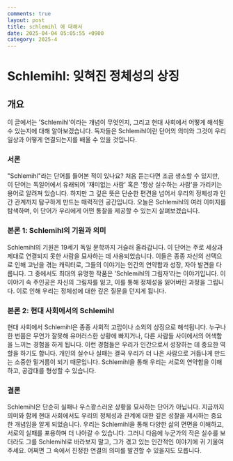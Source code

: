 ```yaml
---
comments: true
layout: post
title: schlemihl 에 대해서
date: 2025-04-04 05:05:55 +0900
category: 2025-4
---
```


# Schlemihl: 잊혀진 정체성의 상징

## 개요
이 글에서는 'Schlemihl'이라는 개념이 무엇인지, 그리고 현대 사회에서 어떻게 해석될 수 있는지에 대해 알아보겠습니다. 독자들은 Schlemihl이란 단어의 의미와 그것이 우리 일상과 어떻게 연결되는지를 배울 수 있을 것입니다.

### 서론
"Schlemihl"라는 단어를 들어본 적이 있나요? 처음 듣는다면 조금 생소할 수 있지만, 이 단어는 독일어에서 유래되어 '재미없는 사람' 혹은 '항상 실수하는 사람'을 가리키는 용어로 알려져 있습니다. 하지만 그 깊은 뜻은 단순한 편견을 넘어서 우리의 정체성과 인간 관계까지 탐구하게 만드는 매력적인 공간입니다. 오늘은 Schlemihl의 여러 이미지를 탐색하며, 이 단어가 우리에게 어떤 통찰을 제공할 수 있는지 살펴보겠습니다. 

### 본론 1: Schlemihl의 기원과 의미
Schlemihl의 기원은 19세기 독일 문학까지 거슬러 올라갑니다. 이 단어는 주로 세상과 제대로 연결되지 못한 사람을 묘사하는 데 사용되었습니다. 이들은 종종 자신의 선택으로 인해 고난을 겪는 캐릭터로, 그들의 이야기는 인간의 연약함과 성장, 자아 발견을 다룹니다. 그 중에서도 최대의 유명한 작품은 'Schlemihl의 그림자'라는 이야기입니다. 이 이야기 속 주인공은 자신의 그림자를 잃고, 이를 통해 정체성을 잃어버린 과정을 그립니다. 이로 인해 우리는 정체성에 대한 깊은 질문을 던지게 됩니다.

### 본론 2: 현대 사회에서의 Schlemihl
현대 사회에서 Schlemihl은 종종 사회적 고립이나 소외의 상징으로 해석됩니다. 누구나 한 번쯤은 무언가 잘못해 유머러스한 상황에 빠지거나, 다른 사람들 사이에서의 어색함을 느끼는 경험을 하게 됩니다. 이런 경험들은 우리가 인간으로서 성장하는 데 중요한 역할을 하기도 합니다. 개인의 실수나 실패는 결국 우리가 더 나은 사람으로 거듭나게 만드는 소중한 밑거름이 되기 때문입니다. Schlemihl을 통해 우리는 서로의 연약함을 이해하고, 공감대를 형성할 수 있습니다.

### 결론
Schlemihl은 단순히 실패나 우스꽝스러운 상황을 묘사하는 단어가 아닙니다. 지금까지 의미와 함께 현대 사회에서도 우리의 정체성과 관계에 대한 깊은 성찰을 제시하는 중요한 개념임을 알게 되었습니다. 우리는 Schlemihl을 통해 다양한 삶의 면면을 이해하고, 서로의 실패를 포용하며 더 나아갈 수 있습니다. 그러니 다음에 누군가의 작은 실수를 보더라도 그를 Schlemihl로 바라보지 말고, 그가 겪고 있는 인간적인 이야기에 귀 기울여 주세요. 어쩌면 그 속에서 진정한 연결의 의미를 발견할 수 있을지도 모릅니다.